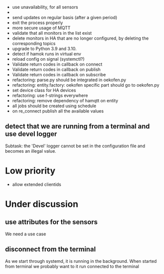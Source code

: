 - use unavailability, for all sensors
-
- send updates on regular basis (after a given period)
- exit the process properly
- more secure usage of MQTT
- validate that all monitors in the list exist
- delete monitors in HA that are no longer configured, by deleting the corresponding topics
- upgrade to Python 3.9 and 3.10.
- detect if hamok runs in virtual env
- reload config on signal (systemctl?)
- Validate return codes in callback on connect
- Validate return codes in callback on publish
- Validate return codes in callback on subscribe
- refactoring: parse.py should be integrated in oekofen.py
- refactoring: entity.factory: oekofen specific part should go to oekofen.py
- set device class for HA devices
- refactoring: use f-strings everywhere
- refactoring: remove dependency of hamqtt on entity
- all jobs should be created using schedule
- on re_connect publish all the available values

## detect that we are running from a terminal and use devel logger

Subtask: the 'Devel' logger cannot be set in the configuration file and becomes an illegal value.

# Low priority

- allow extended clientids

# Under discussion

## use attributes for the sensors

We need a use case

## disconnect from the terminal

As we start through systemd, it is running in the background. When started from terminal we probably want to it run connected to the terminal